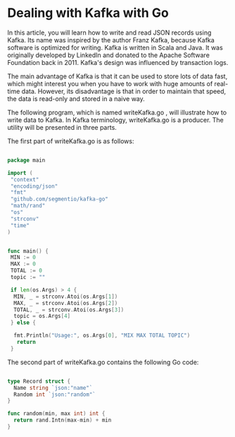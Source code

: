
# Dealing with Kafka with Go 

In this article, you will learn how to write and read JSON records using Kafka. Its name was inspired by the author Franz Kafka, because Kafka software is optimized for writing. Kafka is written in Scala and Java. It was originally developed by LinkedIn and donated to the Apache Software Foundation back in 2011. Kafka's design was influenced by transaction logs.

The main advantage of Kafka is that it can be used to store lots of data fast, which might interest you when you have to work with huge amounts of real-time data. However, its disadvantage is that in order to maintain that speed, the data is read-only and stored in a naive way.


The following program, which is named writeKafka.go , will illustrate how to write data to Kafka. In Kafka terminology, writeKafka.go is a producer. The utility will be presented in three parts.

The first part of writeKafka.go is as follows:

```go 

package main

import (
 "context"
 "encoding/json"
 "fmt"
 "github.com/segmentio/kafka-go"
 "math/rand"
 "os"
 "strconv"
 "time"
)


func main() {
 MIN := 0
 MAX := 0
 TOTAL := 0
 topic := ""

 if len(os.Args) > 4 {
  MIN, _ = strconv.Atoi(os.Args[1])
  MAX, _ = strconv.Atoi(os.Args[2])
  TOTAL, _ = strconv.Atoi(os.Args[3])
  topic = os.Args[4]
 } else {

  fmt.Println("Usage:", os.Args[0], "MIX MAX TOTAL TOPIC")
   return
 }


```


The second part of writeKafka.go contains the following Go code:

```go 

type Record struct {
  Name string `json:"name"`
  Random int `json:"random"`
}

func random(min, max int) int {
  return rand.Intn(max-min) + min
}


